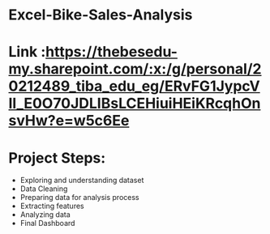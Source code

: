 # Excel-Bike-Sales-Analysis
# Link :https://thebesedu-my.sharepoint.com/:x:/g/personal/20212489_tiba_edu_eg/ERvFG1JypcVIl_E0O70JDLIBsLCEHiuiHEiKRcqhOnsvHw?e=w5c6Ee
# Project Steps:
- Exploring and understanding dataset
- Data Cleaning
- Preparing data for analysis process
- Extracting features
- Analyzing data
- Final Dashboard 
